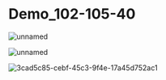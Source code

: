 # Demo_102-105-40
![unnamed](https://user-images.githubusercontent.com/26637782/168088328-a590d469-5198-41a4-b133-9d23ad0b1b8e.jpg)

![unnamed](https://user-images.githubusercontent.com/26637782/168088312-92223c94-cdbd-4a11-9b98-f7f82b34b6d4.jpg)

![3cad5c85-cebf-45c3-9f4e-17a45d752ac1](https://user-images.githubusercontent.com/26637782/168088661-62177394-662b-4034-b61d-da4d7c4e786a.jpg)
